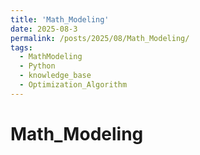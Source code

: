 ```yaml
---
title: 'Math_Modeling'
date: 2025-08-3
permalink: /posts/2025/08/Math_Modeling/
tags:
  - MathModeling
  - Python
  - knowledge_base
  - Optimization_Algorithm
---
```

# Math_Modeling

